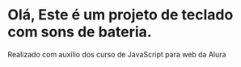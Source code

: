 # Olá, Este é um projeto de teclado com sons de bateria.

Realizado com auxílio dos curso de JavaScript para web da Alura
